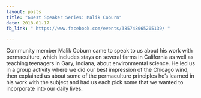 ```yaml
---
layout: posts
title: "Guest Speaker Series: Malik Coburn"
date: 2018-01-17
fb_link: " https://www.facebook.com/events/385748065205139/ "

---
```


Community member Malik Coburn came to speak to us about his work with permaculture, which includes stays on several farms in California as well as teaching teenagers in Gary, Indiana, about environmental science. He led us in a group activity where we did our best impression of the Chicago wind, then explained us about some of the permaculture principles he’s learned in his work with the subject and had us each pick some that we wanted to incorporate into our daily lives.